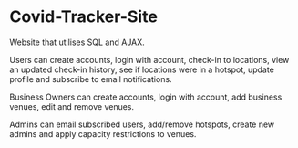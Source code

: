 # Covid-Tracker-Site
Website that utilises SQL and AJAX.

Users can create accounts, login with account, check-in to locations, view an updated check-in history, see if locations were in a hotspot, update profile and subscribe to email notifications.

Business Owners can create accounts, login with account, add business venues, edit and remove venues.

Admins can email subscribed users, add/remove hotspots, create new admins and apply capacity restrictions to venues.
